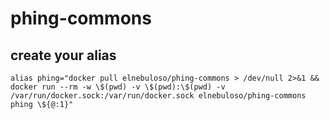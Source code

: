 # phing-commons

## create your alias

```
alias phing="docker pull elnebuloso/phing-commons > /dev/null 2>&1 && docker run --rm -w \$(pwd) -v \$(pwd):\$(pwd) -v /var/run/docker.sock:/var/run/docker.sock elnebuloso/phing-commons phing \${@:1}"
```